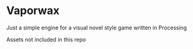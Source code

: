 # Vaporwax

Just a simple engine for a visual novel style game written in Processing

Assets not included in this repo
